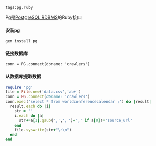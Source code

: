 ```
tags:pg,ruby
```



Pg是[PostgreSQL RDBMS](https://link.jianshu.com/?t=http://www.postgresql.org/)的Ruby接口

#### 安装pg

`gem install pg`

#### 链接数据库

`conn = PG.connect(dbname: 'crawlers')`

#### 从数据库提取数据

```ruby
require 'pg'
file = File.new('data.csv','ab+')
conn = PG.connect(dbname: 'crawlers')
conn.exec('select * from worldconferencecalendar ;') do |result|
  result.each do |i|
    str = ''
    i.each do |a|
      str+=a[1].gsub(',','，')+',' if a[0]!='source_url'
    end
    file.syswrite(str+"\r\n")
  end
end
```

